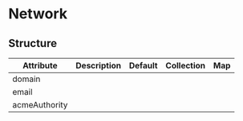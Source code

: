 # Network 
 

## Structure 
 

| Attribute     | Description | Default | Collection | Map  |
| ------------- | ----------- | ------- | ---------- | ---  |
| domain        |             |         |            |      |
| email         |             |         |            |      |
| acmeAuthority |             |         |            |      |